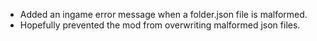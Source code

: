 - Added an ingame error message when a folder.json file is malformed.
- Hopefully prevented the mod from overwriting malformed json files.